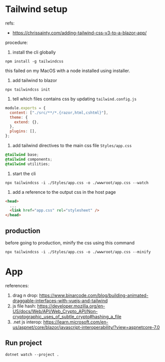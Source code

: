 # Tailwind setup

refs:

- https://chrissainty.com/adding-tailwind-css-v3-to-a-blazor-app/

procedure:

1. install the cli globally

```shell
npm install -g tailwindcss
```

this failed on my MacOS with a node installed using installer.

1. add tailwind to blazor

```shell
npx tailwindcss init
```

1. tell which files contains css by updating `tailwind.config.js`

```js
module.exports = {
  content: ["./src/**/*.{razor,html,cshtml}"],
  theme: {
    extend: {},
  },
  plugins: [],
};
```

1. add tailwind directives to the main css file `Styles/app.css`

```css
@tailwind base;
@tailwind components;
@tailwind utilities;
```

1. start the cli

```shell
npx tailwindcss -i ./Styles/app.css -o ./wwwroot/app.css --watch
```

1. add a reference to the output css in the host page

```html
<head>
  ...
  <link href="app.css" rel="stylesheet" />
</head>
```

## production

before going to production, minify the css using this command

```shell
npx tailwindcss -i ./Styles/app.css -o ./wwwroot/app.css --minify
```

# App

references: 
1. drag n drop: https://www.binarcode.com/blog/building-animated-draggable-interfaces-with-vuejs-and-tailwind
2. js file hash: https://developer.mozilla.org/en-US/docs/Web/API/Web_Crypto_API/Non-cryptographic_uses_of_subtle_crypto#hashing_a_file
3. .net js interop: https://learn.microsoft.com/en-us/aspnet/core/blazor/javascript-interoperability/?view=aspnetcore-7.0


## Run project
```shell
dotnet watch --project .
```
